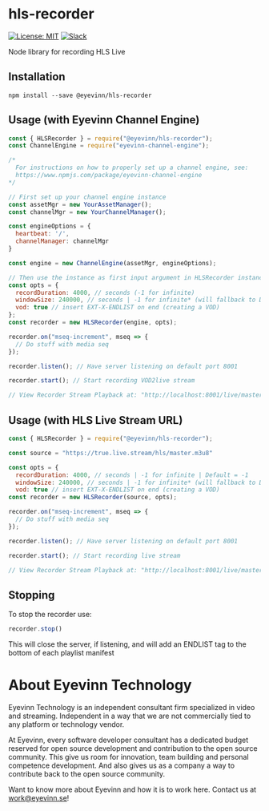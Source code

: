 # hls-recorder

[![License: MIT](https://img.shields.io/badge/License-MIT-yellow.svg)](https://opensource.org/licenses/MIT) [![Slack](http://slack.streamingtech.se/badge.svg)](http://slack.streamingtech.se)

Node library for recording HLS Live

## Installation

```
npm install --save @eyevinn/hls-recorder
```

## Usage (with Eyevinn Channel Engine)

```javascript
const { HLSRecorder } = require("@eyevinn/hls-recorder");
const ChannelEngine = require("eyevinn-channel-engine");

/*
  For instructions on how to properly set up a channel engine, see:
  https://www.npmjs.com/package/eyevinn-channel-engine
*/

// First set up your channel engine instance
const assetMgr = new YourAssetManager();
const channelMgr = new YourChannelManager();

const engineOptions = {
  heartbeat: '/',
  channelManager: channelMgr
}

const engine = new ChannelEngine(assetMgr, engineOptions);

// Then use the instance as first input argument in HLSRecorder instance
const opts = {
  recordDuration: 4000, // seconds (-1 for infinite)
  windowSize: 240000, // seconds | -1 for infinite* (will fallback to Default if source is not EVENT or VOD type) | Default = 300000
  vod: true // insert EXT-X-ENDLIST on end (creating a VOD)
};
const recorder = new HLSRecorder(engine, opts);

recorder.on("mseq-increment", mseq => {
  // Do stuff with media seq
});

recorder.listen(); // Have server listening on default port 8001

recorder.start(); // Start recording VOD2live stream

// View Recorder Stream Playback at: "http://localhost:8001/live/master.m3u8"
```

## Usage (with HLS Live Stream URL)

```javascript
const { HLSRecorder } = require("@eyevinn/hls-recorder");

const source = "https://true.live.stream/hls/master.m3u8"

const opts = {
  recordDuration: 4000, // seconds | -1 for infinite | Default = -1
  windowSize: 240000, // seconds | -1 for infinite* (will fallback to Default if source is not EVENT or VOD type) | Default = 300000
  vod: true // insert EXT-X-ENDLIST on end (creating a VOD)
const recorder = new HLSRecorder(source, opts);

recorder.on("mseq-increment", mseq => {
  // Do stuff with media seq
});

recorder.listen(); // Have server listening on default port 8001

recorder.start(); // Start recording live stream

// View Recorder Stream Playback at: "http://localhost:8001/live/master.m3u8"
```
## Stopping
To stop the recorder use:
```javascript
recorder.stop()
```
This will close the server, if listening, and will add an ENDLIST tag to the bottom of each playlist manifest


# About Eyevinn Technology

Eyevinn Technology is an independent consultant firm specialized in video and streaming. Independent in a way that we are not commercially tied to any platform or technology vendor.

At Eyevinn, every software developer consultant has a dedicated budget reserved for open source development and contribution to the open source community. This give us room for innovation, team building and personal competence development. And also gives us as a company a way to contribute back to the open source community.

Want to know more about Eyevinn and how it is to work here. Contact us at work@eyevinn.se!

